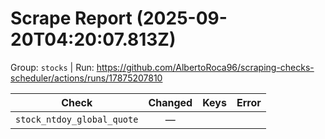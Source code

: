 # Scrape Report (2025-09-20T04:20:07.813Z)

Group: `stocks`  |  Run: https://github.com/AlbertoRoca96/scraping-checks-scheduler/actions/runs/17875207810

| Check | Changed | Keys | Error |
|---|:---:|:--|:--|
| `stock_ntdoy_global_quote` | — |  |  |
